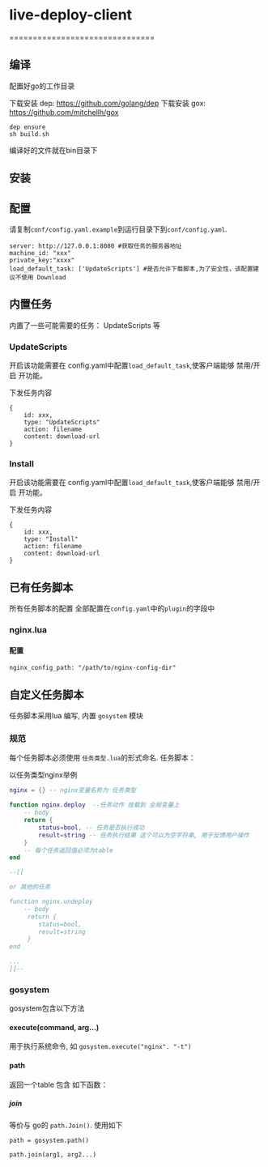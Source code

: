 # live-deploy-client

===============================
## 编译

配置好go的工作目录

下载安装 dep: https://github.com/golang/dep
下载安装 gox: https://github.com/mitchellh/gox

```
dep ensure
sh build.sh
```

编译好的文件就在bin目录下

## 安装



## 配置

请复制`conf/config.yaml.example`到运行目录下到`conf/config.yaml`.

```
server: http://127.0.0.1:8080 #获取任务的服务器地址
machine_id: "xxx"
private_key:"xxxx"
load_default_task: ['UpdateScripts'] #是否允许下载脚本,为了安全性，该配置建议不使用 Download
```

## 内置任务

内置了一些可能需要的任务： UpdateScripts 等


### UpdateScripts

开启该功能需要在 config.yaml中配置`load_default_task`,使客户端能够 禁用/开启 开功能。

下发任务内容

```
{
    id: xxx,
    type: "UpdateScripts"
    action: filename
    content: download-url
}
```

### Install

开启该功能需要在 config.yaml中配置`load_default_task`,使客户端能够 禁用/开启 开功能。

下发任务内容

```
{
    id: xxx,
    type: "Install"
    action: filename
    content: download-url
}
```


## 已有任务脚本

所有任务脚本的配置 全部配置在`config.yaml`中的`plugin`的字段中

### nginx.lua

#### 配置

```
nginx_config_path: "/path/to/nginx-config-dir"
```

## 自定义任务脚本

任务脚本采用lua 编写, 内置 `gosystem` 模块

### 规范

每个任务脚本必须使用  `任务类型.lua`的形式命名.
任务脚本：

以任务类型nginx举例

```lua
nginx = {} -- nginx变量名称为 任务类型

function nginx.deploy  --任务动作 挂载到 全局变量上
    -- body
    return {
        status=bool, -- 任务是否执行成功
        result=string -- 任务执行结果 这个可以为空字符串, 用于反馈用户操作
    }
    -- 每个任务返回值必须为table
end

--[[

or 其他的任务

function nginx.undeploy
    -- body
     return {
        status=bool,
        result=string
     }
end

...
]]--

```

### gosystem

gosystem包含以下方法


#### execute(command, arg...)

用于执行系统命令, 如  `gosystem.execute("nginx". "-t")`

#### path

返回一个table 包含 如下函数：

##### join

等价与 go的 `path.Join()`. 使用如下

```
path = gosystem.path()

path.join(arg1, arg2...)
```






